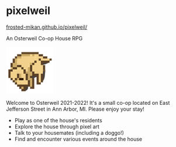 # pixelweil
[frosted-mikan.github.io/pixelweil/](frosted-mikan.github.io/pixelweil/)

An Osterweil Co-op House RPG

![rosie](/icon/icon.png)

Welcome to Osterweil 2021-2022! It's a small co-op located on East Jefferson Street in Ann Arbor, MI. Please enjoy your stay!

* Play as one of the house's residents
* Explore the house through pixel art
* Talk to your housemates (including a doggo!)
* Find and encounter various events around the house
